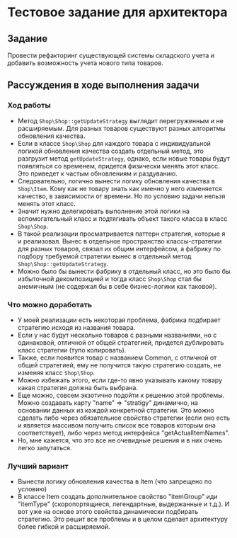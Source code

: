 # Тестовое задание для архитектора

## Задание

Провести рефакторинг существующей системы складского учета и добавить возможность учета нового типа товаров.

## Рассуждения в ходе выполнения задачи

### Ход работы

* Метод `Shop\Shop::getUpdateStrategy` выглядит перегруженным и не расширяемым. Для разных товаров существуют разных алгоритмы обновления качества.
* Если в классе `Shop\Shop` для каждого товара с индивидуальной логикой обновления качества создать отдельный метод, это разгрузит метод `getUpdateStrategy`, однако, если новые товары будут появляться со временем, придется физически менять этот класс. Это приведет к частым обновлениям и раздуванию.
* Следовательно, логично вынести логику обновления качества в `Shop\Item`. Кому как не товару знать как именно у него изменяется качество, в зависимости от времени. Но по условию задачи нельзя менять этот класс.
* Значит нужно делегировать выполнение этой логики на вспомогательный класс и подтягивать объект такого класса в класс `Shop\Shop`.
* В такой реализации просматривается паттерн стратегия, которые я и реализовал. Вынес в отдельное пространство классы-стратегии для разных товаров, связал их общим интерфейсом, а фабрику по подбору требуемой стратегии вынес в отдельный метод `Shop\Shop::getUpdateStrategy`.
* Можно было бы вынести фабрику в отдельный класс, но это было бы избыточной декомпозицией и тогда класс `Shop\Shop` стал бы анемичным (не содержал бы в себе бизнес-логики как таковой).

### Что можно доработать

* У моей реализации есть некоторая проблема, фабрика подбирает стратегию исходя из названия товара.
* Если у нас будут несколько товаров с разными названиями, но с одинаковой, отличной от общей стратегией, придется дублировать класс стратегии (тупо копировать).
* Также, если появится товар с названием Common, с отличной от общей стратегией, ему не получится такую стратегию создать, не изменяя класс `Shop\Shop`.
* Можно избежать этого, если где-то явно указывать какому товару какая стратегия должна быть выбрана.
* Еще можно, совсем экзотично подойти к решению этой проблемы. Можно создавать карту "name" => "stratigy" динамично, на основании данных из каждой конкретной стратегии. Это можно сделать либо через обязательное свойство стратегии (если оно есть и является массивом получить список все товаров которым она соответствует), либо через метод интерфейса "getActualItemNames".
* Но, мне кажется, что это все не очевидные решения и в них очень легко запутаться.

### Лучший вариант

* Вынести логику обновления качества в Item (что запрещено по условию)
* В классе Item создать дополнительное свойство "itemGroup" иди "itemType" (скоропортящиеся, легендартные, выдержанные и т.д.). И вот уже на основе этого свойства динамически подбирать стратегию. Это решит все проблемы и в целом сделает архитектуру более гибкой и расширяемой.
